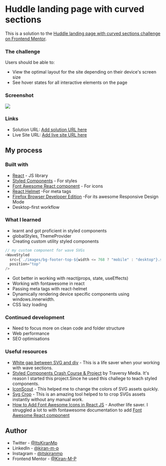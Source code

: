 # Huddle landing page with curved sections

This is a solution to the [Huddle landing page with curved sections challenge on Frontend Mentor](https://www.frontendmentor.io/challenges/huddle-landing-page-with-curved-sections-5ca5ecd01e82137ec91a50f2).

### The challenge

Users should be able to:

- View the optimal layout for the site depending on their device's screen size
- See hover states for all interactive elements on the page

### Screenshot

![](./screenshot.jpg)

### Links

- Solution URL: [Add solution URL here](https://your-solution-url.com)
- Live Site URL: [Add live site URL here](https://your-live-site-url.com)

## My process

### Built with

- [React](https://reactjs.org/) - JS library
- [Styled Components](https://styled-components.com/) - For styles
- [Font Awesome React component](https://fontawesome.com/v5/docs/web/use-with/react) - For icons
- [React Helmet](https://github.com/nfl/react-helmet#readme) -For meta tags
- [Firefox Browser Developer Edition](https://www.mozilla.org/en-US/firefox/developer/) -For its awesome Responsive Design Mode
- Desktop-first workflow

### What I learned

- learnt and got proficient in styled components
- globalStyles, ThemeProvider
- Creating custom utility styled components

```js
// my custom component for wave SVGs
<WaveStyled
  src={`./images/bg-footer-top-${width <= 768 ? "mobile" : "desktop"}.svg`}
  position="top"
/>
```

- Got better in working with react(props, state, useEffects)
- Working with fontawesome in react
- Passing meta tags with react-helmet
- Dynamically rendering device specific components using windows.innerwidth.
- CSS lazy loading

### Continued development

- Need to focus more on clean code and folder structure
- Web performance
- SEO optimisations

### Useful resources

- [White gap between SVG and div](https://stackoverflow.com/questions/64600824/white-gap-between-svg-and-div/64611175#64611175) - This is a life saver when your working with wave sections.
- [Styled Components Crash Course & Project](https://youtu.be/02zO0hZmwnw) by Traversy Media. It's reason I started this project.Since he used this challege to teach styled components.
- [IconScout](https://iconscout.com/icon-editor) - This helped me to change the colors of SVG assets quickly.
- [Svg Crop](https://svgcrop.com/) - This is an amazing tool helped to to crop SVGs assets instantly without any manual work.
- [How to Add Font Awesome Icons in React JS](https://youtu.be/L4CK3j72SfM) - Another life saver. I struggled a lot to with fontawesome documentation to add [Font Awesome React component](https://fontawesome.com/v5/docs/web/use-with/react)

## Author

- Twitter - [@ItsKiranMp](https://twitter.com/ItsKiranMp)
- LinkedIn - [@kiran-m-p](https://www.linkedin.com/in/kiran-m-p/)
- Instagram - [@itskiranmp](https://www.instagram.com/itskiranmp/)
- Frontend Mentor - [@Kiran-M-P](https://www.frontendmentor.io/profile/Kiran-M-P)
